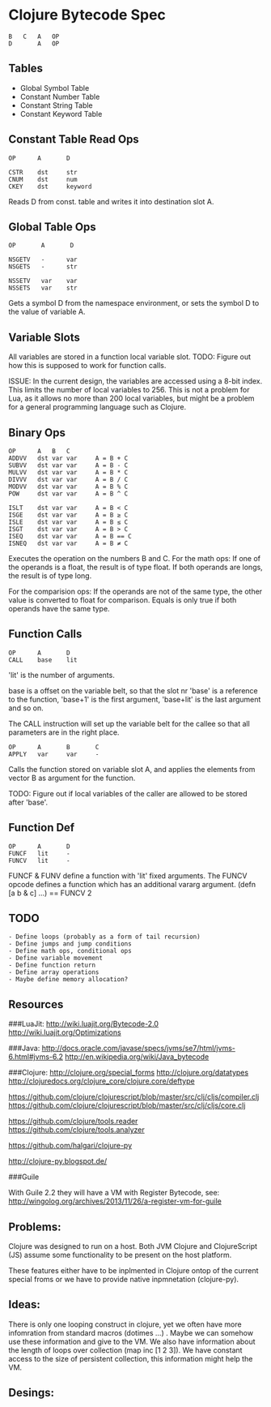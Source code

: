 Clojure Bytecode Spec
======================

    B	C	A	OP
    D	    A	OP

## Tables

- Global Symbol Table
- Constant Number Table
- Constant String Table
- Constant Keyword Table

## Constant Table Read Ops

    OP      A       D

    CSTR    dst     str
    CNUM    dst     num
    CKEY    dst     keyword

Reads D from const. table and writes it into destination slot A.

## Global Table Ops

    OP       A       D
    
    NSGETV   -      var
    NSGETS   -      str
    
    NSSETV   var    var
    NSSETS   var    str
    
Gets a symbol D from the namespace environment, or sets the symbol D to the value of variable A.

## Variable Slots

All variables are stored in a function local variable slot. TODO: Figure out how
this is supposed to work for function calls.

ISSUE: In the current design, the variables are accessed using a 8-bit index. This
limits the number of local variables to 256. This is not a problem for Lua, as it
allows no more than 200 local variables, but might be a problem for a general
programming language such as Clojure.

## Binary Ops

    OP      A   B   C
    ADDVV	dst	var	var	    A = B + C
    SUBVV	dst	var	var	    A = B - C
    MULVV	dst	var	var	    A = B * C
    DIVVV	dst	var	var	    A = B / C
    MODVV	dst	var	var	    A = B % C
    POW	    dst	var	var	    A = B ^ C
    
    ISLT	dst var	var	    A = B < C
    ISGE	dst var	var     A = B ≥ C
    ISLE	dst var var	    A = B ≤ C
    ISGT	dst var var	    A = B > C
    ISEQ	dst var var	    A = B == C
    ISNEQ	dst var var	    A = B ≠ C
    
Executes the operation on the numbers B and C. 
For the math ops: If one of the operands is a float, the result is of type float. If both operands are longs, the result is of type long.

For the comparision ops: If the operands are not of the same type, the other value is converted to float for comparison. Equals is only true if both operands have the same type.

## Function Calls

    OP      A       D
    CALL    base    lit

'lit' is the number of arguments.

base is a offset on the variable belt, so that the slot nr 'base' is a reference
to the function, 'base+1' is the first argument, 'base+lit' is the last
argument and so on.

The CALL instruction will set up the variable belt for the callee so that
all parameters are in the right place.

    OP      A       B       C
    APPLY   var     var     -

Calls the function stored on variable slot A, and applies the elements from
vector B as argument for the function.



TODO: Figure out if local variables of the caller are allowed to be stored 
after 'base'.

## Function Def

    OP      A       D
    FUNCF   lit     -
    FUNCV   lit     -
    
FUNCF & FUNV define a function with 'lit' fixed arguments. The FUNCV opcode 
defines a function which has an additional vararg argument. 
(defn [a b & c] ...) == FUNCV 2
    
## TODO

    - Define loops (probably as a form of tail recursion)
    - Define jumps and jump conditions
    - Define math ops, conditional ops
    - Define variable movement
    - Define function return
    - Define array operations
    - Maybe define memory allocation?



Resources
---------

###LuaJit:
http://wiki.luajit.org/Bytecode-2.0
http://wiki.luajit.org/Optimizations

###Java:
http://docs.oracle.com/javase/specs/jvms/se7/html/jvms-6.html#jvms-6.2
http://en.wikipedia.org/wiki/Java_bytecode

###Clojure:
http://clojure.org/special_forms
http://clojure.org/datatypes
http://clojuredocs.org/clojure_core/clojure.core/deftype

https://github.com/clojure/clojurescript/blob/master/src/clj/cljs/compiler.clj
https://github.com/clojure/clojurescript/blob/master/src/clj/cljs/core.clj

https://github.com/clojure/tools.reader
https://github.com/clojure/tools.analyzer

https://github.com/halgari/clojure-py

http://clojure-py.blogspot.de/

###Guile

With Guile 2.2 they will have a VM with Register Bytecode, see:
http://wingolog.org/archives/2013/11/26/a-register-vm-for-guile


Problems:
----------

Clojure was designed to run on a host. Both JVM Clojure and ClojureScript (JS) assume some functionality to be present on the host platform.

These features either have to be inplmented in Clojure ontop of the current special froms or we have to provide native inpmnetation (clojure-py).

Ideas:
---------

There is only one looping construct in clojure, yet we often have more infomration from standard macros (dotimes ...)
. Maybe we can somehow use these information and give to the VM. We also have information about the length of loops over collection (map inc [1 2 3]). We have constant access to the size of persistent collection, this information might help the VM.



Desings:
--------


